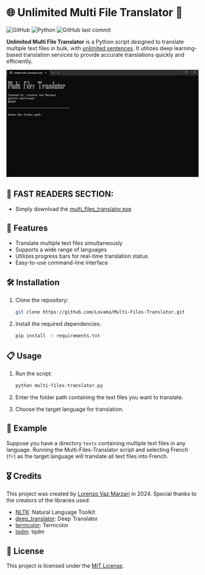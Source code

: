 # 🌐 Unlimited Multi File Translator 📝

![GitHub](https://img.shields.io/github/license/Lovama/Multi-Files-Translator)
![Python](https://img.shields.io/badge/python-3.8%2B-green.svg)
![GitHub last commit](https://img.shields.io/github/last-commit/Lovama/Multi-Files-Translator)

**Unlimited Multi File Translator** is a Python script designed to translate multiple text files in bulk, with <u>unlimited sentences</u>. It utilizes deep learning-based translation services to provide accurate translations quickly and efficiently.



![Translator in Action](demo.gif)

## 🚀 FAST READERS SECTION:

- Simply download the [multi_files_translator.exe](https://drive.google.com/file/d/1vQIuaZxZtDiABd_ON8yPMNzJjLFP-Slf/view?usp=drive_link) 


## 🎉 Features

- Translate multiple text files simultaneously
- Supports a wide range of languages
- Utilizes progress bars for real-time translation status
- Easy-to-use command-line interface

## 🛠️ Installation

1. Clone the repository:

    ```bash
    git clone https://github.com/Lovama/Multi-Files-Translator.git
    ```

2. Install the required dependencies:

    ```bash
    pip install -r requirements.txt
    ```

## 📋 Usage

1. Run the script:

    ```bash
    python multi-files-translator.py
    ```

2. Enter the folder path containing the text files you want to translate.
3. Choose the target language for translation.

## 📝 Example

Suppose you have a directory `texts` containing multiple text files in any language. Running the Multi-Files-Translator script and selecting French (`fr`) as the target language will translate all text files into French.

## 🎖️ Credits

This project was created by [Lorenzo Vaz Marzari](https://github.com/Lovama) in 2024. Special thanks to the creators of the libraries used:

- [NLTK](https://www.nltk.org/): Natural Language Toolkit
- [deep_translator](https://pypi.org/project/deep-translator/): Deep Translator
- [termcolor](https://pypi.org/project/termcolor/): Termcolor
- [tqdm](https://pypi.org/project/tqdm/): tqdm


## 📄 License

This project is licensed under the [MIT License](LICENSE).
